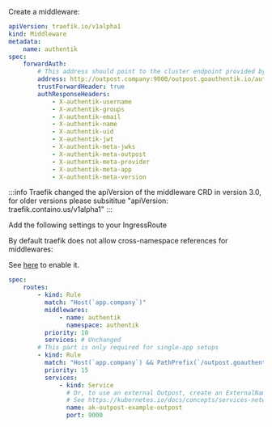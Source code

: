 Create a middleware:

```yaml
apiVersion: traefik.io/v1alpha1
kind: Middleware
metadata:
    name: authentik
spec:
    forwardAuth:
        # This address should point to the cluster endpoint provided by the kubernetes service, not the Ingress.
        address: http://outpost.company:9000/outpost.goauthentik.io/auth/traefik
        trustForwardHeader: true
        authResponseHeaders:
            - X-authentik-username
            - X-authentik-groups
            - X-authentik-email
            - X-authentik-name
            - X-authentik-uid
            - X-authentik-jwt
            - X-authentik-meta-jwks
            - X-authentik-meta-outpost
            - X-authentik-meta-provider
            - X-authentik-meta-app
            - X-authentik-meta-version
```

:::info
Traefik changed the apiVersion of the middleware CRD in version 3.0, for older versions please subsititue "apiVersion: traefik.containo.us/v1alpha1"
:::

Add the following settings to your IngressRoute

By default traefik does not allow cross-namespace references for middlewares:

See [here](https://doc.traefik.io/traefik/v2.4/providers/kubernetes-crd/#allowcrossnamespace) to enable it.

```yaml
spec:
    routes:
        - kind: Rule
          match: "Host(`app.company`)"
          middlewares:
              - name: authentik
                namespace: authentik
          priority: 10
          services: # Unchanged
        # This part is only required for single-app setups
        - kind: Rule
          match: "Host(`app.company`) && PathPrefix(`/outpost.goauthentik.io/`)"
          priority: 15
          services:
              - kind: Service
                # Or, to use an external Outpost, create an ExternalName service and reference that here.
                # See https://kubernetes.io/docs/concepts/services-networking/service/#externalname
                name: ak-outpost-example-outpost
                port: 9000
```
